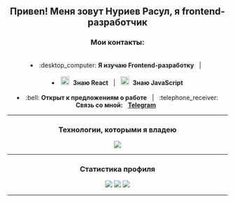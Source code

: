 <div id="header" align="center">
	<h2>Привеn! Меня зовут Нуриев Расул, я frontend-разработчик</h2>
  
  
</div>
<h3 align="center">Мои контакты:</h3>
<br>
<li align="center">
 :desktop_computer: <b>Я изучаю Frontend-разработку</b> &nbsp; | &nbsp; 
</li>
<br>
<li align="center">
 <img src="https://cdn.jsdelivr.net/gh/devicons/devicon/icons/react/react-original.svg" width="20" height="20"/>&nbsp; <b>Знаю React</b> &nbsp; | &nbsp;
 <img src="https://cdn.jsdelivr.net/gh/devicons/devicon/icons/javascript/javascript-original.svg" width="20" height="20"/>&nbsp; <b>Знаю JavaScript</b>
</li>
<br>
<li align="center">
:bell: <b>Открыт к предложениям о работе</b>  &nbsp; | &nbsp;
:telephone_receiver: <b>Связь со мной:</b> &nbsp; <b><a href="https://t.me/tevirphello">Telegram</a></b>  &nbsp
</li>
<hr>
<div id="technologies" align="center" display="inline">
   <h3>Технологии, которыми я владею</h3>    
   <img src="https://skillicons.dev/icons?i=html,css,bootstrap,js,react,redux,sass,express,mongodb,nodejs,figma" />
</div>
<hr>
<h3 align="center">Статистика профиля</h3>
<div id="stat" align="center">
	<img src="https://github-profile-summary-cards.vercel.app/api/cards/profile-details?username=RasulNur&theme=slateorange"/>
	<img src="https://github-profile-summary-cards.vercel.app/api/cards/most-commit-language?username=RasulNur&theme=slateorange"/>
	<img src="https://github-profile-summary-cards.vercel.app/api/cards/stats?username=RasulNur&theme=slateorange"/>
</div>
<hr>






